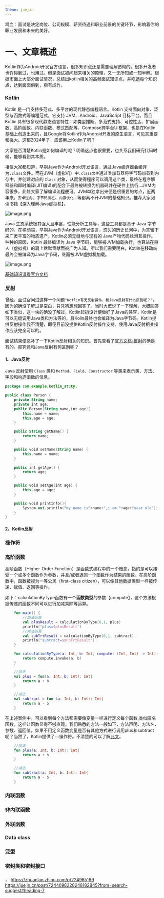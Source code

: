 ```yaml
---
theme: juejin
---
```

鸡血：面试是决定岗位、公司规模、薪资待遇和职业前景的关键环节，影响着你的职业发展和未来的美好。

# 一、文章概述

Kotlin作为Android开发官方语言，很多知识点还是需要理解透彻的。很多开发者也许碰到过，也用过。但是面试被问起来相关的原理，又一无所知或一知半解。根据市面上大部分面试情况，总结出kotlin相关的高频面试知识点，并吃透每个知识点，达到面面俱到，胸有成竹。
### Kotlin
Kotlin 是一门支持多范式、多平台的现代静态编程语言。Kotlin 支持面向对象、泛型与函数式等编程范式，它支持 JVM、Android、JavaScript 目标平台。而且 Kotlin 具有很多现代静态语言特性：如类型推断、多范式支持、可控性达、扩展函数、高阶函数、内联函数、模式匹配等，Compose跨平台UI框架，也是在Kotlin基础上创造出来的，且Google将Kotlin作为Android开发的原生语言，可见其重要和强大。这都2024年了，应该用上Kotlin了吧？

大家是否清楚Kotlin是如何编译的呢？明确这点也很重要，也关系我们研究代码时候，能够看到其本质。

相信大家都知道，早期Java作为Android开发语言，通过Java编译器会编译为`.class`文件。而在JVM（虚拟机）中`.class文件`通过类加载器将字节码加载到内存中，并创建对应的 `Class` 对象，从而使得程序可以调用这个类，最终在程序解释器和即时编译(JIT编译)的配合下最终被转换为机器码并在硬件上执行...JVM内容很多，此处大家了解编译流程便可。JVM单独拿出来便是很重要的考点，近两年来，`安卓逆向`、`字节码插桩`、`内存优化`...等都离不开JVM的基础知识。推荐大家阅读书籍【深入理解Java虚拟机】。

![image.png](https://p1-juejin.byteimg.com/tos-cn-i-k3u1fbpfcp/e7dc1bfb6bc74fa8ad09fb15930fafc1~tplv-k3u1fbpfcp-jj-mark:0:0:0:0:q75.image#?w=1916&h=790&s=400716&e=png&b=edf2fb)

Java 生态系统极其强大且丰富，性能分析工具等，这些工具都是基于 Java 字节码的。在移动端，早期Java作为Android开发语言，悠久的历史长河中，为其留下来广袤丰富的物质遗产，Kotlin必须无缝地与现有的 Java产物代码丝滑互操作。种种的原因，Kotlin 最终编译为 Java 字节码，能够被JVM加载执行，也算站在巨人（虚拟机）的肩上默默贡献而被广为人知。所以我们需要明白，Kotlin在移动端最终会被编译为Java字节码，继而被JVM虚拟机加载。

![image.png](https://p9-juejin.byteimg.com/tos-cn-i-k3u1fbpfcp/bf701c104fe949ae9f9f61838f0adef5~tplv-k3u1fbpfcp-jj-mark:0:0:0:0:q75.image#?w=1922&h=836&s=555282&e=png&b=eef3fc)

[基础知识请看官方文档](https://book.kotlincn.net/)
### 反射
曾经，面试官问过这样一个问题`"Kotlin有无反射操作，和Java反射有什么区别呢？"`。因为的确没了解过是空白，只凭猜想想回答了。当时大概说了一下理解，大概回答如下类似，这一块的确没了解过，Kotlin起初设计便做好了Java的兼容，Kotlin是可以无缝调用Java类和方法等的，且Kolin最终也会编译为Java字节码。Kotlin提供反射操作我不清楚，即便目前没提供Kotlin反射操作支持，使用Java反射相关操作应该完全可以的。

面试结束便恶补了一下Kotlin反射相关的知识。首先查看了[官方文档-反射](https://book.kotlincn.net/text/reflection.html)的确是有的。那究竟和Java反射有何区别呢？
#### 1、Java反射
Java 反射使用 `Class` 类和 `Method`、`Field`、`Constructor` 等类来表示类、方法、字段和构造函数的信息。

```kotlin
package com.example.kotlin_stuty;

public class Person {
    private String name;
    private int age;
    public Person(String name,int age){
        this.name = name;
        this.age = age;
    }

    public String getName() {
        return name;
    }

    public void setName(String name) {
        this.name = name;
    }

    public int getAge() {
        return age;
    }

    public void setAge(int age) {
        this.age = age;
    }

    public void printInfo(){
        System.out.println("my name is"+name+",i am "+age+"year old");
    }
}
```
#### 2、Kotlin反射



### 操作符

### 高阶函数
高阶函数（Higher-Order Function）是函数式编程中的一个概念，指的是可以接受一个或多个函数作为参数，并且/或者返回一个函数作为结果的函数。在高阶函数中，函数被视为一等公民（first-class citizen），可以像其他数据类型一样被传递、赋值、返回等操作。

如下：calculationByType函数有一个**函数类型**的参数【compute】，这个方法根据传递的函数不同可以进行加减乘除等运算。

```kotlin
    fun main() {
        //加法运算
        val plusResult = calculationByType(0,1, plus)
        println("plus=$plusResult")
        //减法运算
        val subTrtResult = calculationByType(0,1, subtract)
        println("subtract=$subTrtResult")
    }

    fun calculationByType(a: Int, b: Int, compute: (Int, Int) -> Int): Int {
        return compute.invoke(a, b)
    }

    //加法
    val plus = fun(a: Int, b: Int): Int{
        return a + b
    }

    //减法
    val subtract = fun (a: Int, b: Int): Int{
        return a - b
    }
```
在上述案例中，可以看到每个方法都需要像变量一样进行定义每个函数,类似匿名函数，这样让函数显得不够直观。我们熟悉的方法一般如下，方法声明、方法名、参数、返回值。如果不用定义函数变量是否有其他方式进行调用plus和subtract呢？当然了，Kotlin提供了`::`操作符。不清楚的可以了解[此文](https://juejin.cn/post/7052631881560850445#heading-5)。

```kotlin
    //加法
    fun plus(a: Int, b: Int): Int{
        return a + b
    }

    //减法
    fun subtract(a: Int, b: Int): Int{
        return a - b
    }
```

### 内联函数

### 非内联函数

### 外联函数

### Data class

### 泛型



### 密封类和密封接口



### 

，
https://zhuanlan.zhihu.com/p/224965169
https://juejin.cn/post/7244098228248182845?from=search-suggest#heading-7 
